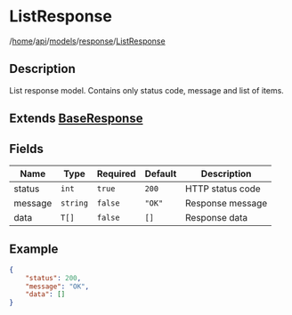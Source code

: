 # ListResponse

/[home](/README.md)/[api](/docs/api/README.md)/[models](/docs/api/README.md#models)/[response](/docs/api/README.md#response-models)/[ListResponse](/docs/api/models/response/ListResponse.md)

## Description

List response model. Contains only status code, message and list of items.

## Extends [BaseResponse](/docs/api/models/response/BaseResponse.md)

## Fields

| Name | Type | Required | Default | Description |
| ---- | ---- | -------- | ------- | ----------- |
| status | `int` | `true` | `200` | HTTP status code |
| message | `string` | `false` | `"OK"` | Response message |
| data | `T[]` | `false` | `[]` | Response data |

## Example

```json
{
    "status": 200,
    "message": "OK",
    "data": []
}
```
